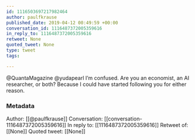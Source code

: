 ```yaml
---
id: 1116503697217982464
author: paulfkrause
published_date: 2019-04-12 00:49:59 +00:00
conversation_id: 1116487372005359616
in_reply_to: 1116487372005359616
retweet: None
quoted_tweet: None
type: tweet
tags:

---
```


@QuantaMagazine @yudapearl I’m confused. Are you an economist, an AI researcher, or both? Because I could have started following you for either reason.

### Metadata

Author: [[@paulfkrause]]
Conversation: [[conversation-1116487372005359616]]
In reply to: [[1116487372005359616]]
Retweet of: [[None]]
Quoted tweet: [[None]]
